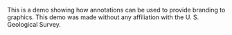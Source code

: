 This is a demo showing how annotations can be used to provide branding to graphics.
This demo was made without any affiliation with the U. S. Geological Survey.
